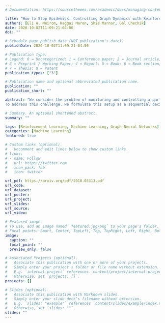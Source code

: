```yaml
---
# Documentation: https://sourcethemes.com/academic/docs/managing-content/

title: "How to Stop Epidemics: Controlling Graph Dynamics with Reinforcement Learning and Graph Neural Networks"
authors: [Eli A. Meirom, Haggai Maron, Shie Mannor, Gal Chechik]
date: 2020-10-02T11:09:21-04:00
doi: ""

# Schedule page publish date (NOT publication's date).
publishDate: 2020-10-02T11:09:21-04:00

# Publication type.
# Legend: 0 = Uncategorized; 1 = Conference paper; 2 = Journal article;
# 3 = Preprint / Working Paper; 4 = Report; 5 = Book; 6 = Book section;
# 7 = Thesis; 8 = Patent
publication_types: ["3"]

# Publication name and optional abbreviated publication name.
publication: ""
publication_short: ""

abstract: "We consider the problem of monitoring and controlling a partially-observed dynamic process that spreads over a graph. This problem naturally arises in contexts such as scheduling virus tests or quarantining individuals to curb a spreading epidemic; detecting fake news spreading on online networks by manually inspecting posted articles; and targeted marketing where the objective is to encourage the spread of a product. Curbing the spread and constraining the fraction of infected population becomes challenging when only a fraction of the population can be tested or quarantined.
To address this challenge, we formulate this setup as a sequential decision problem over a graph. In face of an exponential state space, combinatorial action space and partial observability, we design RLGN, a novel tractable Reinforcement Learning (RL) scheme to prioritize which nodes should be tested, using Graph Neural Networks (GNNs) to rank the graph nodes. We evaluate this approach in three types of social-networks: community-structured, preferential attachment, and based on statistics from real cellular tracking. RLGN consistently outperforms all baselines in our experiments. It suggests that prioritizing tests using RL on temporal graphs can increase the number of healthy people by 25% and contain the epidemic 30% more often than supervised approaches and 2.5× more often than non-learned baselines using the same resources."

# Summary. An optional shortened abstract.
summary: ""

tags: [Reinfocement Learning, Machine Learning, Graph Neural Networks]
categories: [Machine Learning]
featured: true

# Custom links (optional).
#   Uncomment and edit lines below to show custom links.
# links:
# - name: Follow
#   url: https://twitter.com
#   icon_pack: fab
#   icon: twitter

url_pdf: https://arxiv.org/pdf/2010.05313.pdf
url_code:
url_dataset:
url_poster:
url_project:
url_slides:
url_source:
url_video:

# Featured image
# To use, add an image named `featured.jpg/png` to your page's folder.
# Focal points: Smart, Center, TopLeft, Top, TopRight, Left, Right, BottomLeft, Bottom, BottomRight.
image:
  caption: ""
  focal_point: ""
  preview_only: false

# Associated Projects (optional).
#   Associate this publication with one or more of your projects.
#   Simply enter your project's folder or file name without extension.
#   E.g. `internal-project` references `content/project/internal-project/index.md`.
#   Otherwise, set `projects: []`.
projects: []

# Slides (optional).
#   Associate this publication with Markdown slides.
#   Simply enter your slide deck's filename without extension.
#   E.g. `slides: "example"` references `content/slides/example/index.md`.
#   Otherwise, set `slides: ""`.
slides: ""
---
```

